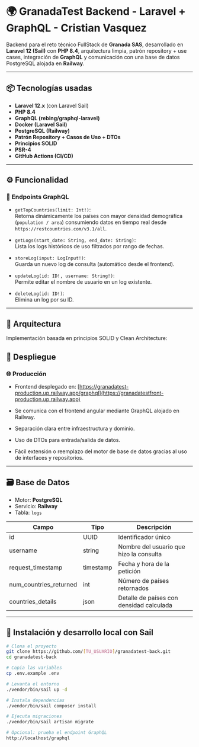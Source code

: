 # 🌍 GranadaTest Backend - Laravel + GraphQL - Cristian Vasquez

Backend para el reto técnico FullStack de **Granada SAS**, desarrollado en **Laravel 12 (Sail)** con **PHP 8.4**, arquitectura limpia, patrón repository + use cases, integración de **GraphQL** y comunicación con una base de datos PostgreSQL alojada en **Railway**.

---

## 📦 Tecnologías usadas

- **Laravel 12.x** (con Laravel Sail)
- **PHP 8.4**
- **GraphQL (rebing/graphql-laravel)**
- **Docker (Laravel Sail)**
- **PostgreSQL (Railway)**
- **Patrón Repository + Casos de Uso + DTOs**
- **Principios SOLID**
- **PSR-4**
- **GitHub Actions (CI/CD)**

---

## ⚙️ Funcionalidad

### 🎯 Endpoints GraphQL

- `getTopCountries(limit: Int!)`:  
  Retorna dinámicamente los países con mayor densidad demográfica (`population / area`) consumiendo datos en tiempo real desde `https://restcountries.com/v3.1/all`.

- `getLogs(start_date: String, end_date: String)`:  
  Lista los logs históricos de uso filtrados por rango de fechas.

- `storeLog(input: LogInput!)`:  
  Guarda un nuevo log de consulta (automático desde el frontend).

- `updateLog(id: ID!, username: String!)`:  
  Permite editar el nombre de usuario en un log existente.

- `deleteLog(id: ID!)`:  
  Elimina un log por su ID.

---

## 🧱 Arquitectura

Implementación basada en principios SOLID y Clean Architecture:

## 🚀 Despliegue

### 🌐 Producción
- Frontend desplegado en: [https://granadatest-production.up.railway.app/graphql](https://granadatestfront-production.up.railway.app)
- Se comunica con el frontend angular mediante GraphQL alojado en Railway.


- Separación clara entre infraestructura y dominio.
- Uso de DTOs para entrada/salida de datos.
- Fácil extensión o reemplazo del motor de base de datos gracias al uso de interfaces y repositorios.

---

## 🗃 Base de Datos

- Motor: **PostgreSQL**
- Servicio: **Railway**
- Tabla: `logs`

| Campo                  | Tipo       | Descripción                                |
|------------------------|------------|--------------------------------------------|
| id                     | UUID       | Identificador único                        |
| username               | string     | Nombre del usuario que hizo la consulta    |
| request_timestamp      | timestamp  | Fecha y hora de la petición                |
| num_countries_returned | int        | Número de países retornados                |
| countries_details      | json       | Detalle de países con densidad calculada   |

---

## 🐳 Instalación y desarrollo local con Sail

```bash
# Clona el proyecto
git clone https://github.com/[TU_USUARIO]/granadatest-back.git
cd granadatest-back

# Copia las variables
cp .env.example .env

# Levanta el entorno
./vendor/bin/sail up -d

# Instala dependencias
./vendor/bin/sail composer install

# Ejecuta migraciones
./vendor/bin/sail artisan migrate

# Opcional: prueba el endpoint GraphQL
http://localhost/graphql

